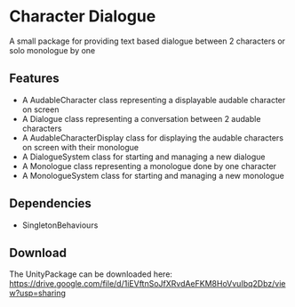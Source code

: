 # Character Dialogue

A small package for providing text based dialogue between 2 characters or solo monologue by one

## Features

- A AudableCharacter class representing a displayable audable character on screen
- A Dialogue class representing a conversation between 2 audable characters
- A AudableCharacterDisplay class for displaying the audable characters on screen with their monologue
- A DialogueSystem class for starting and managing a new dialogue
- A Monologue class representing a monologue done by one character
- A MonologueSystem class for starting and managing a new monologue

## Dependencies

- SingletonBehaviours

## Download

The UnityPackage can be downloaded here: https://drive.google.com/file/d/1iEVftnSoJfXRvdAeFKM8HoVvuIbq2Dbz/view?usp=sharing 
